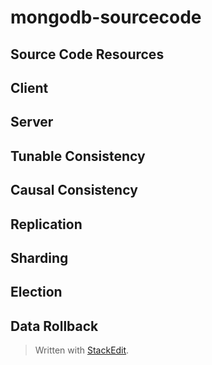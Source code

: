 ﻿# mongodb-sourcecode

## Source Code Resources

## Client

## Server

## Tunable Consistency

## Causal Consistency

## Replication

## Sharding

## Election

## Data Rollback


> Written with [StackEdit](https://stackedit.io/).
